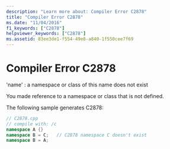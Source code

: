 ```yaml
---
description: "Learn more about: Compiler Error C2878"
title: "Compiler Error C2878"
ms.date: "11/04/2016"
f1_keywords: ["C2878"]
helpviewer_keywords: ["C2878"]
ms.assetid: 83ee3de1-f554-49e8-a840-1f550cee7f69
---
```

# Compiler Error C2878

'name' : a namespace or class of this name does not exist

You made reference to a namespace or class that is not defined.

The following sample generates C2878:

```cpp
// C2878.cpp
// compile with: /c
namespace A {}
namespace B = C;   // C2878 namespace C doesn't exist
namespace B = A;
```
